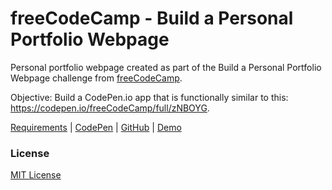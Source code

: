 # freeCodeCamp - Build a Personal Portfolio Webpage

Personal portfolio webpage created as part of the Build a Personal Portfolio Webpage challenge from [freeCodeCamp](https://www.freecodecamp.org).

Objective: Build a CodePen.io app that is functionally similar to this: https://codepen.io/freeCodeCamp/full/zNBOYG.

[Requirements](https://learn.freecodecamp.org/responsive-web-design/responsive-web-design-projects/build-a-personal-portfolio-webpage) | [CodePen](https://codepen.io/solomonkamanga/full/RLZgMb/) | [GitHub](https://github.com/solomonkamanga/personal-portfolio) | [Demo](https://solomonkamanga.github.io/personal-portfolio-v1)


### License

[MIT License](LICENSE.md)
